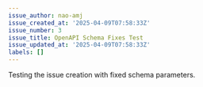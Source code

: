```yaml
---
issue_author: nao-amj
issue_created_at: '2025-04-09T07:58:33Z'
issue_number: 3
issue_title: OpenAPI Schema Fixes Test
issue_updated_at: '2025-04-09T07:58:33Z'
labels: []
---
```


Testing the issue creation with fixed schema parameters.